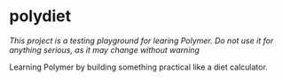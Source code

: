 # polydiet

*This project is a testing playground for learing Polymer. Do not use it for anything serious, as it may change without warning*

Learning Polymer by building something practical like a diet calculator.

